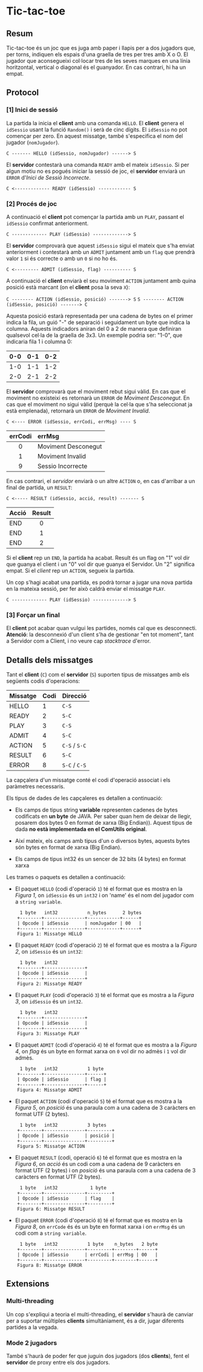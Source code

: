 # Tic-tac-toe

## Resum

Tic-tac-toe és un joc que es juga amb paper i llapis per a dos jugadors que, per torns, indiquen els espais d'una graella de tres per tres amb X o O. El jugador que aconsegueixi col·locar tres de les seves marques en una línia horitzontal, vertical o diagonal és el guanyador. En cas contrari, hi ha un empat.

## Protocol

### [1] Inici de sessió

La partida la inicia el __client__ amb una comanda `HELLO`. El __client__ genera el `idSessio` usant la funció `Random()` i serà de cinc dígits. El `idSessio` no pot començar per zero. En aquest missatge, també s'especifica el nom del jugador (`nomJugador`).

`C ------- HELLO (idSessio, nomJugador) ------> S`

El __servidor__ contestarà una comanda `READY` amb el mateix `idSessio`. Si per algun motiu no es pogués iniciar la sessió de joc, el __servidor__ enviarà un `ERROR` d'_Inici de Sessió Incorrecte_.

`C <------------- READY (idSessio) ------------ S`

### [2] Procés de joc

A continuació el __client__ pot començar la partida amb un `PLAY`, passant el `idSessio` confirmat anteriorment.

`C ------------- PLAY (idSessio) -------------> S`

El __servidor__ comprovarà que aquest `idSessio` sigui el mateix que s'ha enviat anteriorment i contestarà amb un `ADMIT` juntament amb un `flag` que prendrà valor `1` si és correcte o amb un `0` si no ho és.

`C <--------- ADMIT (idSessio, flag) ---------- S`

A continuació el __client__ enviarà el seu moviment `ACTION` juntament amb quina posició està marcant (on el __client__ posa la seva `X`):

`C -------- ACTION (idSessio, posició) -------> S`
`S -------- ACTION (idSessio, posició) -------> C`

Aquesta posició estarà representada per una cadena de bytes on el primer indica la fila, un guió "-" de separació i seguidament un byte que indica la columna. Aquests indicadors aniran del 0 a 2 de manera que definiran qualsevol cel·la de la graella de 3x3. Un exemple podria ser: "1-0", que indicaria fila 1 i columna 0:

| 0-0 | 0-1 | 0-2 |
|-----|-----|-----|
| 1-0 | 1-1 | 1-2 |
| 2-0 | 2-1 | 2-2 |

El __servidor__ comprovarà que el moviment rebut sigui vàlid. En cas que el moviment no existeixi es retornarà un `ERROR` de _Moviment Desconegut_. En cas que el moviment no sigui vàlid (perquè la cel·la que s'ha seleccionat ja està emplenada), retornarà un `ERROR` de _Moviment Invalid_.

`C <---- ERROR (idSessio, errCodi, errMsg) ---- S`

| errCodi | errMsg              |
|:-------:|:--------------------|
| 0       | Moviment Desconegut |
| 1       | Moviment Invalid    |
| 9       | Sessio Incorrecte   |

En cas contrari, el _servidor_ enviarà o un altre `ACTION` o, en cas d'arribar a un final de partida, un `RESULT`:

`C <----- RESULT (idSessio, acció, result) ------- S`

| Acció  | Result |
|:-------|:------:|
| END    | 0      |
| END    | 1      |
| END    | 2      |

Si el __client__ rep un `END`, la partida ha acabat. Result és un flag on "1" vol dir que guanya el client i un "0" vol dir que guanya el Servidor. Un "2" significa empat. Si el _client_ rep un `ACTION`, segueix la partida.

Un cop s'hagi acabat una partida, es podrà tornar a jugar una nova partida en la mateixa sessió, per fer això caldrà enviar el missatge `PLAY`.

`C ------------- PLAY (idSessio) -------------> S`

### [3] Forçar un final

El __client__ pot acabar quan vulgui les partides, només cal que es desconnecti. **Atenció**: la desconnexió d'un client s'ha de gestionar "en tot moment", tant a Servidor com a Client, i no veure cap _stacktrace_ d'error.

## Detalls dels missatges

Tant el __client__ (`C`) com el __servidor__ (`S`) suporten tipus de missatges amb els següents codis d'operacions:

| Missatge | Codi | Direcció      |
|:---------|:-----|:--------------|
| HELLO    | 1    | `C-S`         |
| READY    | 2    | `S-C`         |
| PLAY     | 3    | `C-S`         |
| ADMIT    | 4    | `S-C`         |
| ACTION   | 5    | `C-S` / `S-C` |
| RESULT   | 6    | `S-C`         |
| ERROR    | 8    | `S-C` / `C-S` |

La capçalera d'un missatge conté el codi d'operació associat i els paràmetres necessaris.

Els tipus de dades de les capçaleres es detallen a continuació:

- Els camps de tipus string **variable** representen cadenes de bytes codificats en **un byte** de JAVA. Per saber quan hem de deixar de llegir, posarem dos bytes 0 en format de xarxa (Big Endian)). Aquest tipus de dada **no està implementada en el ComUtils original**.

- Així mateix, els camps amb tipus d'un o diversos bytes, aquests bytes són bytes en format de xarxa (Big Endian).
- Els camps de tipus int32 és un sencer de 32 bits (4 bytes) en format xarxa

Les trames o paquets es detallen a continuació:

- El paquet `HELLO` (codi d'operació `1`) té el format que es mostra en la _Figura 1_, on `idSessio` és un `int32` i on 'name' és el nom del jugador com a `string variable`.

```
     1 byte   int32           n_bytes      2 bytes
    +--------+---------------+------------+------+
    | Opcode | idSessio      | nomJugador | 00   |
    +--------+---------------+------------+------+
    Figura 1: Missatge HELLO
```

- El paquet `READY` (codi d'operació `2`) té el format que es mostra a la _Figura 2_, on `idSessio` és un `int32`:

```
     1 byte   int32
    +--------+---------------+
    | Opcode | idSessio      |
    +--------+---------------+
    Figura 2: Missatge READY
```

- El paquet `PLAY` (codi d'operació `3`) té el format que es mostra a la _Figura 3_, on `idSessio` és un `int32`.

```
     1 byte   int32
    +--------+---------------+
    | Opcode | idSessio      |
    +--------+---------------+
    Figura 3: Missatge PLAY
```

- El paquet `ADMIT` (codi d'operació `4`) té el format que es mostra a la _Figura 4_, on _flag_ és un byte en format xarxa on `0` vol dir no admès i `1` vol dir admès.

```
     1 byte   int32           1 byte
    +--------+---------------+------+
    | Opcode | idSessio      | flag |
    +--------+---------------+------+
    Figura 4: Missatge ADMIT
```

- El paquet `ACTION` (codi d'operació `5`) té el format que es mostra a la _Figura 5_, on _posició_ és una paraula com a una cadena de 3 caràcters en format UTF (2 bytes).

```
     1 byte   int32           3 bytes
    +--------+---------------+---------+
    | Opcode | idSessio      | posició |
    +--------+---------------+---------+
    Figura 5: Missatge ACTION
```


- El paquet `RESULT` (codi, operació `6`) té el format que es mostra en la _Figura 6_, on _acció_ és un codi com a una cadena de 9 caràcters en format UTF (2 bytes) i on _posició_ és una paraula com a una cadena de 3 caràcters en format UTF (2 bytes).

```
     1 byte   int32            1 byte
    +--------+---------------+---------+
    | Opcode | idSessio      | flag    | 
    +--------+---------------+---------+
    Figura 6: Missatge RESULT
```

- El paquet `ERROR` (codi d'operació `8`) té el format que es mostra en la _Figura 8_, on `errCode` és és un byte en format xarxa i on `errMsg` és un codi com a `string variable`.

```
     1 byte   int32           1 byte    n_bytes   2 byte
    +--------+---------------+---------+--------+------+
    | Opcode | idSessio      | errCodi | errMsg | 00   |
    +--------+---------------+---------+--------+------+
    Figura 8: Missatge ERROR
```

## Extensions

### Multi-threading

Un cop s'expliqui a teoria el multi-threading, el __servidor__ s'haurà de canviar per a suportar múltiples __clients__ simultàniament, és a dir, jugar diferents partides a la vegada.

### Mode 2 jugadors

També s'haurà de poder fer que juguin dos jugadors (dos __clients__), fent el __servidor__ de proxy entre els dos jugadors.